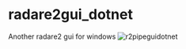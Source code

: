 # radare2gui_dotnet
Another radare2 gui for windows
![r2pipeguidotnet](https://cloud.githubusercontent.com/assets/12532269/20347784/d6e1a628-ac02-11e6-9323-3d38eb657ed7.png)
